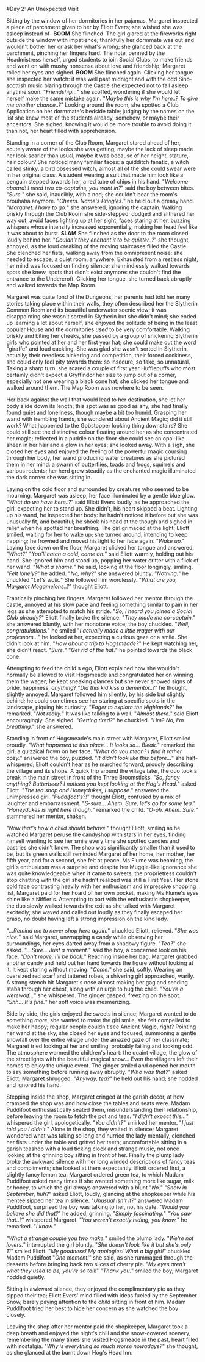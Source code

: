 #Day 2: An Unexpected Visit

Sitting by the window of her dormitories in her pajamas, Margaret inspected a piece of parchment given to her by Eliott Evers; she wished she was asleep instead of-
**BOOM** 
She flinched.
The girl glared at the fireworks right outside the window with impatience; thankfully her dormmate was out and wouldn't bother her or ask her what's wrong; she glanced back at the parchment, pinching her fingers hard.
The note, penned by the Headmistress herself, urged students to join Social Clubs, to make friends and went on with mushy nonsense about love and friendship; Margaret rolled her eyes and sighed.
**BOOM**
She flinched again.
Clicking her tongue she inspected her watch: it was well past midnight and with the odd Sino-scottish music blaring through the Castle she expected not to fall asleep anytime soon.
"*Friendship...*" she scoffed, wondering if she would let herself make the same mistake again.
"*Maybe this is why I'm here..? To give me another chance..?*"
Looking around the room, she spotted a Club Application on her dormmate's bedside table; judging by the names on the list she knew most of the students already, somehow, or maybe their ancestors.
She sighed, knowing it would be more trouble to avoid doing it than not, her heart filled with apprehension.


Standing in a corner of the Club Room, Margaret stared ahead of her, acutely aware of the looks she was getting; maybe the lack of sleep made her look scarier than usual, maybe it was because of her height, stature, hair colour? She noticed many familiar faces: a quidditch fanatic, a witch called stinky, a bird obsessed witch, almost all of the she could swear were in her original class.
A student wearing a suit that made him look like a penguin stepped towards her, a red tube of chips in his hand.
"*Welcome aboard! I need two co-captains, you want in?*" said the boy between bites.
"*Sure.*" she said, inaudibly, with a nod; she couldn't bear the room's brouhaha anymore.
"*Cheers. Name's Pringles.*" he held out a greasy hand.
"*Margaret. I have to go.*" she answered, ignoring the captain.
Walking briskly through the Club Room she side-stepped, dodged and slithered her way out, avoid faces lighting up at her sight, faces staring at her, buzzing whispers whose intensity increased exponentially, making her head feel like it was about to burst.
**SLAM**
She flinched as the door to the room closed loudly behind her.
"*Couldn't they enchant it to be quieter..?*" she thought, annoyed, as the loud creaking of the moving staircases filled the Castle.
She clenched her fists, walking away from the omnipresent noise: she needed to escape, a quiet room, anywhere.
Exhausted from a restless night, her mind was focused on finding silence; she mindlessly walked towards spots she knew, spots that didn't exist anymore: she couldn't find the entrance to the Undercroft.
Clicking her tongue, she turned back abruptly and walked towards the Map Room.

Margaret was quite fond of the Dungeons, her parents had told her many stories taking place within their walls, they often described her the Slytherin Common Room and its beautiful underwater scenic view; it was disappointing she wasn't sorted in Slytherin but she didn't mind; she ended up learning a lot about herself, she enjoyed the solitude of being in the least popular House and the dormitories *used* to be very comfortable.
Walking briskly and biting her cheeks, she passed by a group of snickering Slytherin girls who pointed at her and her first year hat; she could make out the word "giraffe" and loud cackling.
She was glad she wasn't sorted in Slytherin, actually; their needless bickering and competition, their forced cockiness, she could only feel pity towards them: so insecure, so fake, so unnatural.
Taking a sharp turn, she scared a couple of first year Hufflepuffs who most certainly didn't expect a Gryffindor her size to jump out of a corner, especially not one wearing a black cone hat; she clicked her tongue and walked around them.
The Map Room was nowhere to be seen.

Her back against the wall that would lead to her destination, she let her body slide down its length; this spot was as good as any, she had finally found quiet and loneliness, though maybe a bit too humid.
Grasping her wand with trembling hands, she wondered about Ancient Magic; did it still work? What happened to the Gobstopper looking thing downstairs? She could still see the distinctive colour floating around her as she concentrated her magic; reflected in a puddle on the floor she could see an opal-like sheen in her hair and a glow in her eyes; she looked away.
With a sigh, she closed her eyes and enjoyed the feeling of the powerful magic coursing through her body, her wand producing water creatures as she pictured them in her mind: a swarm of butterflies, toads and frogs, squirrels and various rodents; her herd grew steadily as the enchanted magic illuminated the dark corner she was sitting in.


Laying on the cold floor and surrounded by creatures who seemed to be mourning, Margaret was asleep, her face illuminated by a gentle blue glow.
"*What do we have here..?*" said Eliott Evers loudly, as he approached the girl, expecting her to stand up.
She didn't, his heart skipped a beat.
Lighting up his wand, he inspected her body: he hadn't noticed it before but she was unusually fit, and beautiful; he shook his head at the though and sighed in relief when he spotted her breathing.
The girl grimaced at the light; Eliott smiled, waiting for her to wake up; she turned around, intending to keep napping; he frowned and moved his light to her face again.
"*Wake up.*"
Laying face down on the floor, Margaret clicked her tongue and answered. "*What?*"
"*You'll catch a cold, come on.*" said Eliott warmly, holding out his hand.
She ignored him and stood up, popping her water critter with a flick of her wand.
"*What a shame.*" he said, looking at the floor longingly, smiling. "*Felt lonely?*" he added.
"*No, why?*" she answered bluntly.
"*Nothing.*" he chuckled "*Let's walk.*"
She followed him wordlessly.
"*What are you, Margaret Megamelons..?*" thought Eliott.

Frantically pinching her fingers, Margaret followed her mentor through the castle, annoyed at his slow pace and feeling something similar to pain in her legs as she attempted to match his stride.
"*So, I heard you joined a Social Club already?*" Eliott finally broke the silence.
"*They made me co-captain.*" she answered bluntly, with her monotone voice; the boy chuckled.
"*Well, congratulations.*" he smiled "*I actually made a little wager with our professors...*" he looked at her, expecting a curious gaze or a smile.
She didn't look at him.
"*How about a trip to Hogsmeade?*" He kept watching her, she didn't react.
"*Sure.*"
"*Get rid of the hat.*" he pointed towards the black cone.

Attempting to feed the child's ego, Eliott explained how she wouldn't normally be allowed to visit Hogsmeade and congratulated her on winning them the wager; he kept sneaking glances but she never showed signs of pride, happiness, *anything*?
"*Did this kid kiss a dementor..?*" he thought, slightly annoyed.
Margaret followed him silently, by his side but slightly behind; he could sometimes see her staring at specific spots in the landscape, piquing his curiosity.
"*Eager to explore the Highlands?*" he remarked.
"*Not really.*"
It was like talking to a wall.
"*Almost there.*" said Eliott encouragingly.
She sighed.
"*Getting tired?*" he chuckled.
"*Hm? No, I'm breathing.*" she answered.

Standing in front of Hogsmeade's main street with Margaret, Eliott smiled proudly.
"*What happened to this place... It looks so... Bleak.*" remarked the girl, a quizzical frown on her face.
"*What do you mean? I find it rather cozy.*" answered the boy, puzzled.
"*It didn't look like this before...*" she half-whispered; Eliott couldn't hear as he marched forward, proudly describing the village and its shops.
A quick trip around the village later, the duo took a break in the main street in front of the Three Broomsticks. 
"*So, fancy anything? Butterbeer? I noticed you kept looking at the Hog's Head.*" asked Eliott.
"*The tea shop and Honeydukes, I suppose.*" answered the unimpressed girl.
"*Puddifoot's?!*" thought Eliott, confused by a mix of laughter and embarrassment. "*S-sure... Ahem. Sure, let's go for some tea.*"
"*Honeydukes is right here though.*" remarked the child.
"*O-oh. Ahem. Sure.*" stammered her mentor, shaken.

"*Now that's how a child should behave.*" thought Eliott, smiling as he watched Margaret peruse the candyshop with stars in her eyes, finding himself wanting to see her smile every time she spotted candies and pastries she didn't know.
The shop was significantly smaller than it used to be, but its green walls still reminded Margaret of her home, her mother, her fifth year, and for a second, she felt at peace.
Ms Flume was beaming, the girl's enthusiasm was a surprise and despite her Muggle-like ignorance she was quite knowledgeable when it came to sweets; the proprietress couldn't stop chatting with the girl she hadn't realized was still a First Year.
Her stone cold face contrasting heavily with her enthusiasm and impressive shopping list, Margaret paid for her hoard of her own pocket, making Ms Flume's eyes shine like a Niffler's.
Attempting to part with the enthusiastic shopkeeper, the duo slowly walked towards the exit as she talked with Margaret excitedly; she waved and called out loudly as they finally escaped her grasp, no doubt having left a strong impression on the kind lady.

"*...Remind me to never shop here again.*" chuckled Eliott, relieved.
"*She was nice.*" said Margaret, unwrapping a candy while observing her surroundings, her eyes darted away from a shadowy figure. "*Tea?*" she asked.
"*...Sure... Just a moment.*" said the boy, a concerned look on his face. "*Don't move, I'll be back.*"
Reaching inside her bag, Margaret grabbed another candy and held out her hand towards the figure without looking at it.
It kept staring without moving.
"*Come.*" she said, softly.
Wearing an oversized red scarf and tattered robes, a shivering girl approached, warily.
A strong stench hit Margaret's nose almost making her gag and sending stabs through her chest, along with an urge to hug the child.
"*You're a werewolf...*" she whispered.
The ginger gasped, freezing on the spot.
"*Shh... It's fine.*" her soft voice was mesmerizing.

Side by side, the girls enjoyed the sweets in silence; Margaret wanted to do something *more*, she wanted to make the girl smile, she felt compelled to make her happy; regular people couldn't see Ancient Magic, right?
Pointing her wand at the sky, she closed her eyes and focused, summoning a gentle snowfall over the entire village under the amazed gaze of her classmate; Margaret tried looking at her and smiling, probably failing and looking odd.
The atmosphere warmed the children's heart: the quaint village, the glow of the streetlights with the beautiful magical snow... Even the villagers left their homes to enjoy the unique event.
The ginger smiled and opened her mouth to say something before running away abruptly.
"*Who was that?*" asked Eliott; Margaret shrugged.
"*Anyway, tea?*" he held out his hand; she nodded and ignored his hand.

Stepping inside the shop, Margaret cringed at the garish decor, at how cramped the shop was and how close the tables and seats were.
Madam Puddifoot enthusiastically seated them, misunderstanding their relationship, before leaving the room to fetch the pot and teas.
"*I didn't expect this...*" whispered the girl, apologetically.
"*You didn't?*" smirked her mentor.
"*I just told you I didn't.*"
Alone in the shop, they waited in silence; Margaret wondered what was taking so long and hurried the lady mentally, clenched her fists under the table and gritted her teeth; uncomfortable sitting in a garish teashop with a loud ticking clock and strange music, not once looking at the grinning boy sitting in front of her.
Finally the plump lady broke the awkward silence with her long winded descriptions of fancy teas and compliments; she looked at them expectantly.
Eliott ordered first, a slightly fancy lemon tea.
Margaret ordered green tea, to which Madam Puddifoot asked many times if she wanted something more like sugar, milk or honey, to which the girl always answered with a blunt "*No.*"
"*Snow in September, huh?*" asked Eliott, loudly, glancing at the shopkeeper while his mentee sipped her tea in silence.
"*Unusual isn't it?*" answered Madam Puddifoot, surprised the boy was talking to her, not his date.
"*Would you believe she did that?*" he added, grinning. "*Simply fascinating.*"
"*You saw that..?*" whispered Margaret.
"*You weren't exactly hiding, you know.*"  he remarked.
"*I know.*"

"*What a strange couple you two make.*" smiled the plump lady.
"*We're not lovers.*" interrupted the girl bluntly.
"*She doesn't look like it but she's only 11*" smiled Eliott.
"*My goodness! My apologies! What a big girl!*" chuckled Madam Puddifoot "*One moment!*" she said, as she rummaged through the desserts before bringing back two slices of cherry pie. "*My eyes aren't what they used to be, you're so tall!*"
"*Thank you.*" smiled the boy; Margaret nodded quietly.

Sitting in awkward silence, they enjoyed the complimentary pie as they sipped their tea; Eliott Evers' mind filled with ideas fueled by the September Snow, barely paying attention to the *child* sitting in front of him.
Madam Puddifoot tried her best to hide her concern as she watched the boy closely.

Leaving the shop after her mentor paid the shopkeeper, Margaret took a deep breath and enjoyed the night's chill and the snow-covered scenery; remembering the many times she visited Hogsmeade in the past, heart filled with nostalgia.
"*Why is everything so much worse nowadays?*" she thought, as she glanced at the burnt down Hog's Head Inn.